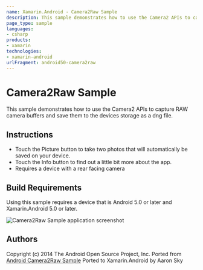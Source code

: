 ```yaml
---
name: Xamarin.Android - Camera2Raw Sample
description: This sample demonstrates how to use the Camera2 APIs to capture RAW camera buffers and save them to the devices storage as a dng file. Instructions...
page_type: sample
languages:
- csharp
products:
- xamarin
technologies:
- xamarin-android
urlFragment: android50-camera2raw
---
```

# Camera2Raw Sample

This sample demonstrates how to use the Camera2 APIs to capture RAW camera buffers and save them to the devices storage as a dng file.

## Instructions
* Touch the Picture button to take two photos that will automatically be saved on your device.
* Touch the Info button to find out a little bit more about the app.
* Requires a device with a rear facing camera

## Build Requirements
Using this sample requires a device that is Android 5.0 or later and Xamarin.Android 5.0 or later.

![Camera2Raw Sample application screenshot](Screenshots/Camera2Raw0.png "Camera2Raw Sample application screenshot")

## Authors
Copyright (c) 2014 The Android Open Source Project, Inc.
Ported from [Android Camera2Raw Sample](https://github.com/googlesamples/android-Camera2Raw)
Ported to Xamarin.Android by Aaron Sky